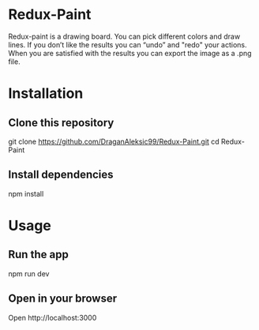 # Redux-Paint

Redux-paint is a drawing board. You can pick different colors and draw lines. If you don’t like the results you can “undo” and "redo" your actions. When you are satisfied with the results you can export the image as a .png file.

# Installation

## Clone this repository
git clone https://github.com/DraganAleksic99/Redux-Paint.git
cd Redux-Paint

## Install dependencies
npm install

# Usage

## Run the app
npm run dev

## Open in your browser
Open http://localhost:3000
